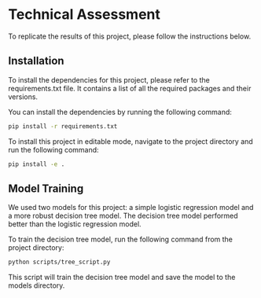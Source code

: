 # Technical Assessment

To replicate the results of this project, please follow the instructions below.

## Installation
To install the dependencies for this project, please refer to the requirements.txt file. It contains a list of all the required packages and their versions.

You can install the dependencies by running the following command:
```bash
pip install -r requirements.txt
```

To install this project in editable mode, navigate to the project directory and run the following command:

```bash
pip install -e .
```

## Model Training

We used two models for this project: a simple logistic regression model and a more robust decision tree model. The decision tree model performed better than the logistic regression model.

To train the decision tree model, run the following command from the project directory:

```bash
python scripts/tree_script.py
```
This script will train the decision tree model and save the model to the models directory.
